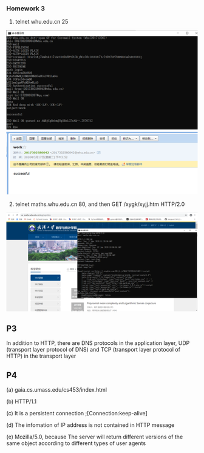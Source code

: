 ### Homework 3
1. telnet whu.edu.cn 25

![telnet-whu.png](https://github.com/jamessword/computer_net/blob/master/telnet01.png)
![telnet-whu.png](https://github.com/jamessword/computer_net/blob/master/telnetres.png)

2. telnet maths.whu.edu.cn 80, and then GET /xygk/xyjj.htm HTTP/2.0

![telnet-maths.png](https://github.com/jamessword/computer_net/blob/master/telnet02.png)


## P3
In addition to HTTP, there are DNS protocols in the application layer, UDP (transport layer protocol of DNS) and TCP (transport layer protocol of HTTP) in the transport layer



## P4
(a) gaia.cs.umass.edu/cs453/index.html

(b) HTTP/1.1

(c) It is a persistent connection ;[Connection:keep-alive]

(d) The infomation of IP address is not contained in HTTP message

(e) Mozilla/5.0, because The server will return different versions of the same object according to different types of user agents
